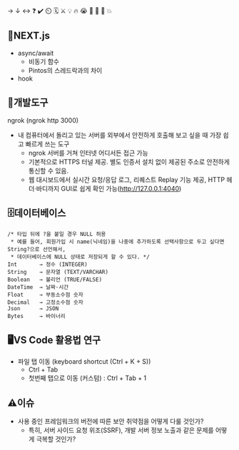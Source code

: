 → ↓ ↔ ❓ ✔️ ⏲️ 🗓️ ⚔️ 💡 🔥 😭 👏 🎵 🚨 💥

## 📝NEXT.js
- async/await
    - 비동기 함수
    - Pintos의 스레드락과의 차이
- hook

## 🚀개발도구
ngrok (ngrok http 3000)
- 내 컴퓨터에서 돌리고 있는 서버를 외부에서 안전하게 호출해 보고 싶을 때 가장 쉽고 빠르게 쓰는 도구
    - ngrok 서버를 거쳐 인터넷 어디서든 접근 가능
    - 기본적으로 HTTPS 터널 제공. 별도 인증서 설치 없이 제공된 주소로 안전하게 통신할 수 있음.
    - 웹 대시보드에서 실시간 요청/응답 로그, 리퀘스트 Replay 기능 제공, HTTP 헤더·바디까지 GUI로 쉽게 확인 가능(http://127.0.0.1:4040)
    

## 🗄️데이터베이스
```pgsql
/* 타입 뒤에 ?을 붙일 경우 NULL 허용
 * 예를 들어, 회원가입 시 name(닉네임)을 나중에 추가하도록 선택사항으로 두고 싶다면 String?으로 선언해서,
 * 데이터베이스에 NULL 상태로 저장되게 할 수 있다. */
Int       → 정수 (INTEGER)
String    → 문자열 (TEXT/VARCHAR)
Boolean   → 불리언 (TRUE/FALSE)
DateTime  → 날짜·시간
Float     → 부동소수점 숫자
Decimal   → 고정소수점 숫자
Json      → JSON
Bytes     → 바이너리
```

## 🖥️VS Code 활용법 연구
- 파일 탭 이동 (keyboard shortcut (Ctrl + K + S))
    - Ctrl + Tab   
    - 첫번째 탭으로 이동 (커스텀) : Ctrl + Tab + 1

## ⚠️이슈
- 사용 중인 프레임워크의 버전에 따른 보안 취약점을 어떻게 다룰 것인가?
    - 특히, 서버 사이드 요청 위조(SSRF), 개발 서버 정보 노출과 같은 문제를 어떻게 극복할 것인가?  
